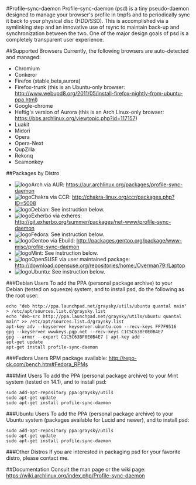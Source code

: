 #Profile-sync-daemon
Profile-sync-daemon (psd) is a tiny pseudo-daemon designed to manage your browser's profile in tmpfs and to periodically sync it back to your physical disc (HDD/SSD). This is accomplished via a symlinking step and an innovative use of rsync to maintain back-up and synchronization between the two. One of the major design goals of psd is a completely transparent user experience.

##Supported Browsers
Currently, the following browsers are auto-detected and managed:
* Chromium
* Conkeror
* Firefox (stable,beta,aurora)
* Firefox-trunk (this is an Ubuntu-only browser: http://www.webupd8.org/2011/05/install-firefox-nightly-from-ubuntu-ppa.html)
* Google-chrome
* Heftig's version of Aurora (this is an Arch Linux-only browser: https://bbs.archlinux.org/viewtopic.php?id=117157)
* Luakit
* Midori
* Opera
* Opera-Next
* QupZilla
* Rekonq
* Seamonkey

##Packages by Distro
* ![logo](http://www.monitorix.org/imgs/archlinux.png "arch logo")Arch via AUR: https://aur.archlinux.org/packages/profile-sync-daemon
* ![logo](http://chakra-linux.org/img/icon/chakra-kde_32.png "chakra logo")Chakra via CCR: http://chakra-linux.org/ccr/packages.php?ID=5008
* ![logo](http://freedos-32.sourceforge.net/lean/debian_logo.png "debian logo")Debian: See instruction below.
* ![logo](http://cloud.ohloh.net/attachments/14589/me_small.png "exherbo logo")Exherbo via exheres: http://git.exherbo.org/summer/packages/net-www/profile-sync-daemon
* ![logo](http://sec-wall.gefira.pl/media/gfx/logo-fedora.png "fedora logo")Fedora: See instruction below.
* ![logo](http://www.monitorix.org/imgs/gentoo.png "gentoo logo")Gentoo via Ebuild: http://packages.gentoo.org/package/www-misc/profile-sync-daemon
* ![logo](http://i1-news.softpedia-static.com/images/extra/LINUX/small/slw106news5.png "mint logo")Mint: See instruction below.
* ![logo](http://gitorious.org/system/group_avatars/opensuse-developers/thumb/Geeko_head_simple.png?1259921566 "open suse")OpenSUSE via user maintained package: http://download.opensuse.org/repositories/home:/Overman79:/Laptop
* ![logo](http://www.monitorix.org/imgs/ubuntu.png "ubuntu logo")Ubuntu: See instruction below.

###Debian Users
To add the PPA (personal package archive) to your Debian (tested on squeeze) system, and to install psd, do the following as the root user:

    echo "deb http://ppa.launchpad.net/graysky/utils/ubuntu quantal main" > /etc/apt/sources.list.d/graysky.list
    echo "deb-src http://ppa.launchpad.net/graysky/utils/ubuntu quantal main" >> /etc/apt/sources.list.d/graysky.list
    apt-key adv --keyserver keyserver.ubuntu.com --recv-keys FF7F9516
    gpg --keyserver wwwkeys.pgp.net --recv-keys C1C5C63BF0E0B4E7
    gpg --armor --export C1C5C63BF0E0B4E7 | apt-key add -
    apt-get update
    apt-get install profile-sync-daemon

###Fedora Users
RPM package available: http://repo-ck.com/bench.htm#Fedora_RPMs

###Mint Users
To add the PPA (personal package archive) to your Mint system (tested on 14.1), and to install psd:

    sudo add-apt-repository ppa:graysky/utils
    sudo apt-get update
    sudo apt-get install profile-sync-daemon

###Ubuntu Users
To add the PPA (personal package archive) to your Ubuntu system (packages available for Lucid and newer), and to install psd:

    sudo add-apt-repository ppa:graysky/utils
    sudo apt-get update
    sudo apt-get install profile-sync-daemon

###Other Distros
If you are interested in packaging psd for your favorite distro, please contact me.

##Documentation
Consult the man page or the wiki page: https://wiki.archlinux.org/index.php/Profile-sync-daemon
